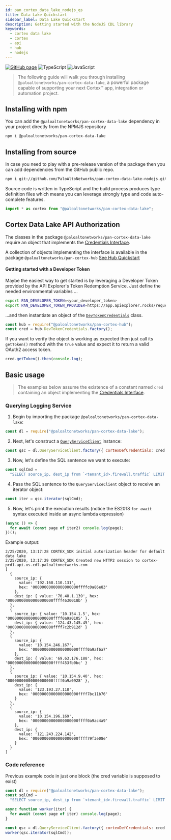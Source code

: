 ```yaml
---
id: pan_cortex_data_lake_nodejs_qs
title: Data Lake Quickstart
sidebar_label: Data Lake Quickstart
description: Getting started with the NodeJS CDL library
keywords:
  - cortex data lake
  - cortex
  - api
  - hub
  - nodejs
---
```


[![GitHub page](https://img.shields.io/badge/GitHub-Repo-brightgreen?style=for-the-badge&logo=github)](https://github.com/PaloAltoNetworks/pan-cortex-data-lake-nodejs) ![TypeScript](https://img.shields.io/badge/lang-TypeScript-blue?style=for-the-badge) ![JavaScript](https://img.shields.io/badge/lang-JavaScript-orange?style=for-the-badge)

> The following guide will walk you through installing `@paloaltonetworks/pan-cortex-data-lake`, a powerful package capable of supporting your next Cortex™ app, integration or automation project.

## Installing with npm

You can add the `@paloaltonetworks/pan-cortex-data-lake` dependency in your project directly from the NPMJS repository

```bash
npm i @paloaltonetworks/pan-cortex-data-lake
```

## Installing from source

In case you need to play with a pre-release version of the package then you can add dependencies from the GitHub public repo.

```bash
npm i git://github.com/PaloAltoNetworks/pan-cortex-data-lake-nodejs.git
```

Source code is written in TypeScript and the build process produces type
definition files which means you can leverage strongly type and code
auto-complete features.

```ts
import * as cortex from "@paloaltonetworks/pan-cortex-data-lake";
```

## Cortex Data Lake API Authorization

The classes in the package `@paloaltonetworks/pan-cortex-data-lake` require an object that implements the [Credentials Interface](https://github.com/PaloAltoNetworks/pan-cortex-data-lake-nodejs/blob/master/doc/interfaces/credentials.md).

A collection of objects implementing the interface is available in the package `@paloaltonetworks/pan-cortex-hub` [See Hub Quickstart](/docs/develop/pan_cortex_hub_nodejs_qs)

#### Getting started with a Developer Token

Maybe the easiest way to get started is by leveraging a Developer Token provided by the API Explorer's Token Redemption Service. Just define the needed environmental variables ...

```bash
export PAN_DEVELOPER_TOKEN=<your_developer_token>
export PAN_DEVELOPER_TOKEN_PROVIDER=https://app.apiexplorer.rocks/request_token
```

...and then instantiate an object of the [`DevTokenCredentials`](https://github.com/PaloAltoNetworks/pan-cortex-hub-nodejs/blob/master/doc/classes/devtokencredentials.md) class.

```javascript
const hub = require("@paloaltonetworks/pan-cortex-hub");
const cred = hub.DevTokenCredentials.factory();
```

If you want to verify the object is working as expected then just call its `getToken()` method with the `true` value and expect it to return a valid OAuth2 access token.

```javascript
cred.getToken().then(console.log);
```

## Basic usage

> The examples below assume the existence of a constant named `cred` containing an object implementing the [Credentials Interface](https://github.com/PaloAltoNetworks/pan-cortex-data-lake-nodejs/blob/master/doc/interfaces/credentials.md).

### Querying Logging Service

1. Begin by importing the package `@paloaltonetworks/pan-cortex-data-lake`:

```javascript
const dl = require("@paloaltonetworks/pan-cortex-data-lake");
```

2. Next, let's construct a [`QueryServiceClient`](https://github.com/PaloAltoNetworks/pan-cortex-data-lake-nodejs/blob/master/doc/classes/queryserviceclient.md) instance:

```javascript
const qsc = dl.QueryServiceClient.factory({ cortexDefCredentials: cred });
```

3. Now, let's define the SQL sentence we want to execute:

```javascript
const sqlCmd =
  "SELECT source_ip, dest_ip from `<tenant_id>.firewall.traffic` LIMIT 5";
```

4. Pass the SQL sentence to the `QueryServiceClient` object to receive an iterator object:

```javascript
const iter = qsc.iterator(sqlCmd);
```

5. Now, let's print the execution results (notice the ES2018 `for await` syntax executed inside an async lambda expression)

```javascript
(async () => {
  for await (const page of iter2) console.log(page);
})();
```

Example output:

```text
2/25/2020, 13:17:28 CORTEX_SDK initial autorization header for default data lake
2/25/2020, 13:17:29 CORTEX_SDK Created new HTTP2 session to cortex-prd1-api.us.cdl.paloaltonetworks.com
[
  {
    source_ip: {
      value: '192.168.110.131',
      hex: '00000000000000000000ffffc0a86e83'
    },
    dest_ip: { value: '70.48.1.139', hex: '00000000000000000000ffff4630018b' }
  },
  {
    source_ip: { value: '10.154.1.5', hex: '00000000000000000000ffff0a9a0105' },
    dest_ip: { value: '124.43.145.45', hex: '00000000000000000000ffff7c2b912d' }
  },
  {
    source_ip: {
      value: '10.154.246.167',
      hex: '00000000000000000000ffff0a9af6a7'
    },
    dest_ip: { value: '69.63.176.188', hex: '00000000000000000000ffff453fb0bc' }
  },
  {
    source_ip: { value: '10.154.9.40', hex: '00000000000000000000ffff0a9a0928' },
    dest_ip: {
      value: '123.193.27.118',
      hex: '00000000000000000000ffff7bc11b76'
    }
  },
  {
    source_ip: {
      value: '10.154.196.169',
      hex: '00000000000000000000ffff0a9ac4a9'
    },
    dest_ip: {
      value: '121.243.224.142',
      hex: '00000000000000000000ffff79f3e08e'
    }
  }
]
```

### Code reference

Previous example code in just one block (the cred variable is supposed to exist)

```javascript
const dl = require("@paloaltonetworks/pan-cortex-data-lake");
const sqlCmd =
  "SELECT source_ip, dest_ip from `<tenant_id>.firewall.traffic` LIMIT 5";

async function worker(iter) {
  for await (const page of iter) console.log(page);
}

const qsc = dl.QueryServiceClient.factory({ cortexDefCredentials: cred });
worker(qsc.iterator(sqlCmd));
```
